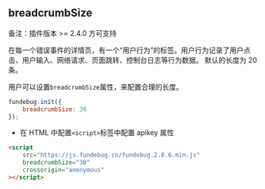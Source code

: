 ## breadcrumbSize

备注：插件版本 >= 2.4.0 方可支持

在每一个错误事件的详情页，有一个“用户行为”的标签。用户行为记录了用户点击、用户输入、网络请求、页面跳转、控制台日志等行为数据。
默认的长度为 20 条。

用户可以设置`breadcrumbSize`属性，来配置合理的长度。

```js
fundebug.init({
    breadcrumbSize: 30
});
```

-   在 HTML 中配置`<script>`标签中配置 apikey 属性

```html
<script
    src="https://js.fundebug.cn/fundebug.2.8.6.min.js"
    breadcrumbSize="30"
    crossorigin="anonymous"
></script>
```
